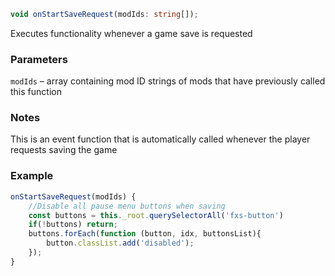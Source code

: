 ```ts
void onStartSaveRequest(modIds: string[]);
```

Executes functionality whenever a game save is requested

### Parameters

`modIds` &ndash; array containing mod ID strings of mods that have previously called this function <br>

### Notes

This is an event function that is automatically called whenever the player requests saving the game


### Example

```js
onStartSaveRequest(modIds) {
    //Disable all pause menu buttons when saving
    const buttons = this._root.querySelectorAll('fxs-button')
    if(!buttons) return;
    buttons.forEach(function (button, idx, buttonsList){
        button.classList.add('disabled');
    });
}
```

